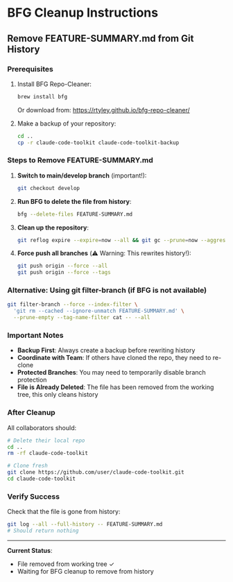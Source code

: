 # BFG Cleanup Instructions

## Remove FEATURE-SUMMARY.md from Git History

### Prerequisites
1. Install BFG Repo-Cleaner:
   ```bash
   brew install bfg
   ```
   Or download from: https://rtyley.github.io/bfg-repo-cleaner/

2. Make a backup of your repository:
   ```bash
   cd ..
   cp -r claude-code-toolkit claude-code-toolkit-backup
   ```

### Steps to Remove FEATURE-SUMMARY.md

1. **Switch to main/develop branch** (important!):
   ```bash
   git checkout develop
   ```

2. **Run BFG to delete the file from history**:
   ```bash
   bfg --delete-files FEATURE-SUMMARY.md
   ```

3. **Clean up the repository**:
   ```bash
   git reflog expire --expire=now --all && git gc --prune=now --aggressive
   ```

4. **Force push all branches** (⚠️ Warning: This rewrites history!):
   ```bash
   git push origin --force --all
   git push origin --force --tags
   ```

### Alternative: Using git filter-branch (if BFG is not available)

```bash
git filter-branch --force --index-filter \
  'git rm --cached --ignore-unmatch FEATURE-SUMMARY.md' \
  --prune-empty --tag-name-filter cat -- --all
```

### Important Notes

- **Backup First**: Always create a backup before rewriting history
- **Coordinate with Team**: If others have cloned the repo, they need to re-clone
- **Protected Branches**: You may need to temporarily disable branch protection
- **File is Already Deleted**: The file has been removed from the working tree, this only cleans history

### After Cleanup

All collaborators should:
```bash
# Delete their local repo
cd ..
rm -rf claude-code-toolkit

# Clone fresh
git clone https://github.com/user/claude-code-toolkit.git
cd claude-code-toolkit
```

### Verify Success

Check that the file is gone from history:
```bash
git log --all --full-history -- FEATURE-SUMMARY.md
# Should return nothing
```

---

**Current Status**: 
- File removed from working tree ✓
- Waiting for BFG cleanup to remove from history